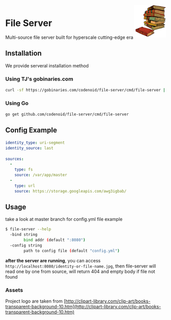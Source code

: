 <img align="right" width="100" height="100" src="https://github.com/codenoid/file-server/blob/master/logo.png?raw=true">

# File Server

Multi-source file server built for hyperscale cutting-edge era

## Installation

We provide serveral installation method

### Using TJ's gobinaries.com

```sh
curl -sf https://gobinaries.com/codenoid/file-server/cmd/file-server | sh
```

### Using Go

```sh
go get github.com/codenoid/file-server/cmd/file-server
```

## Config Example

```yml
identity_type: uri-segment
identity_source: last

sources:
  -
    type: fs
    source: /var/app/master
  -
    type: url
    source: https://storage.googleapis.com/awg3igbab/
```

## Usage

take a look at master branch for config.yml file example

```sh
$ file-server --help
  -bind string
    	bind addr (default ":8080")
  -config string
    	path to config file (default "config.yml")
```

**after the server are running**, you can access `http://localhost:8080/identity-or-file-name.jpg`, then file-server will read one by one from source, will return 404 and empty body if file not found

### Assets

Project logo are taken from [http://clipart-library.com/clip-art/books-transparent-background-10.htm](http://clipart-library.com/clip-art/books-transparent-background-10.htm)